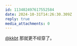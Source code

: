 ```yaml
---
id: 113402497617552584
date: 2024-10-31T14:26:30.309Z
reply: true
media_attachments: 0
---
```


[@kkbt](https://hello.2heng.xin/@kkbt) 那就更不经穿了。

